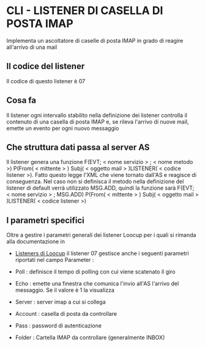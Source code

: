 # CLI -  LISTENER DI CASELLA DI POSTA IMAP
Implementa un ascoltatore di caselle di posta IMAP in grado di reagire all'arrivo di una mail

## Il codice del listener
Il codice di questo listener è 07

## Cosa fa
Il listener ogni intervallo stabilito nella definizione dei listener controlla il contenuto di una casella di posta IMAP e, se rileva l'arrivo di nuove mail, emette un evento per ogni nuovo messaggio

## Che struttura dati passa al server AS
Il listener genera una funzione F(EVT; < nome servizio > ; < nome metodo >) P(From( < mittente > ) Subj( < oggetto mail > )LISTENER( < codice listener >). Fatto questo legge l'XML che viene tornato dall'AS e reagisce di conseguenza.
Nel caso non si definisca il metodo nella definizione del listener di default verrà utilizzato MSG.ADD, quindi la funzione sarà F(EVT; < nome servizio > ; MSG.ADD) P(From( < mittente > ) Subj( < oggetto mail > )LISTENER( < codice listener >)
## I parametri specifici
Oltre a gestire i parametri generali dei listener Loocup per i quali si rimanda alla documentazione in
- [Listeners di Loocup](Sorgenti/MB/DOC_OGG/V3_CLI)
il listener 07 gestisce anche i seguenti parametri riportati nel campo Parameter : 

- Poll :  definisce il tempo di polling con cui viene scatenato il giro
- Echo :  emette una finestra che comunica l'invio all'AS l'arrivo del messaggio. Se il valore è 1 la visualizza
- Server :  server imap a cui si collega
- Account :  casella di posta da controllare
- Pass :  password di autenticazione
- Folder :  Cartella IMAP da controllare (generalmente INBOX)

